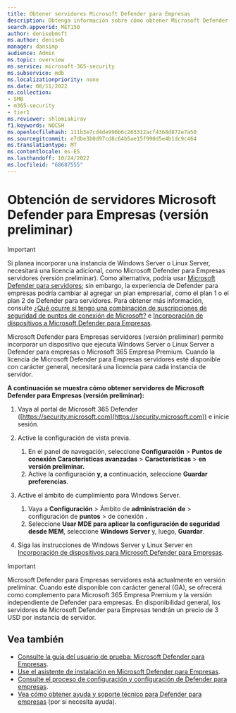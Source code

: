 ```yaml
---
title: Obtener servidores Microsoft Defender para Empresas
description: Obtenga información sobre cómo obtener Microsoft Defender para Empresas servidores, actualmente en versión preliminar.
search.appverid: MET150
author: denisebmsft
ms.author: deniseb
manager: dansimp
audience: Admin
ms.topic: overview
ms.service: microsoft-365-security
ms.subservice: mdb
ms.localizationpriority: none
ms.date: 08/11/2022
ms.collection:
- SMB
- m365-security
- tier1
ms.reviewer: shlomiakirav
f1.keywords: NOCSH
ms.openlocfilehash: 111b3e7cd4de996b6c263312acf4368d872e7a50
ms.sourcegitcommit: e7dbe3b0d97cd8c64b5ae15f990d5e4b1dc9c464
ms.translationtype: MT
ms.contentlocale: es-ES
ms.lasthandoff: 10/24/2022
ms.locfileid: "68687555"
---
```

# <a name="how-to-get-microsoft-defender-for-business-servers-preview"></a>Obtención de servidores Microsoft Defender para Empresas (versión preliminar)

> [!IMPORTANT]
> Si planea incorporar una instancia de Windows Server o Linux Server, necesitará una licencia adicional, como Microsoft Defender para Empresas servidores (versión preliminar). Como alternativa, podría usar [Microsoft Defender para servidores](/azure/defender-for-cloud/defender-for-servers-introduction); sin embargo, la experiencia de Defender para empresas podría cambiar al agregar un plan empresarial, como el plan 1 o el plan 2 de Defender para servidores. Para obtener más información, consulte [¿Qué ocurre si tengo una combinación de suscripciones de seguridad de puntos de conexión de Microsoft?](mdb-faq.yml#what-happens-if-i-have-a-mix-of-microsoft-endpoint-security-subscriptions) e [Incorporación de dispositivos a Microsoft Defender para Empresas](mdb-onboard-devices.md).

Microsoft Defender para Empresas servidores (versión preliminar) permite incorporar un dispositivo que ejecuta Windows Server o Linux Server a Defender para empresas o Microsoft 365 Empresa Premium. Cuando la licencia de Microsoft Defender para Empresas servidores esté disponible con carácter general, necesitará una licencia para cada instancia de servidor.

**A continuación se muestra cómo obtener servidores de Microsoft Defender para Empresas (versión preliminar):**

1. Vaya al portal de Microsoft 365 Defender ([https://security.microsoft.com](https://security.microsoft.com)) e inicie sesión. 

2. Active la configuración de vista previa. 

   1. En el panel de navegación, seleccione **Configuración** \> **Puntos de conexión Características avanzadas** \> **Características** \> **en versión preliminar.** 
   2. Active la configuración **y, a** continuación, seleccione **Guardar preferencias**.

3. Active el ámbito de cumplimiento para Windows Server. 

   1. Vaya a **Configuración** \> Ámbito de **administración de** \> configuración de **puntos** \> de conexión **.** 
   2. Seleccione **Usar MDE para aplicar la configuración de seguridad desde MEM**, seleccione  **Windows Server** y, luego, **Guardar**.

4. Siga las instrucciones de Windows Server y Linux Server en [Incorporación de dispositivos para Microsoft Defender para Empresas](mdb-onboard-devices.md).

> [!IMPORTANT]
> Microsoft Defender para Empresas servidores está actualmente en versión preliminar. Cuando esté disponible con carácter general (GA), se ofrecerá como complemento para Microsoft 365 Empresa Premium y la versión independiente de Defender para empresas. En disponibilidad general, los servidores de Microsoft Defender para Empresas tendrán un precio de 3 USD por instancia de servidor.

## <a name="see-also"></a>Vea también

- [Consulte la guía del usuario de prueba: Microsoft Defender para Empresas](trial-playbook-defender-business.md).
- [Use el asistente de instalación en Microsoft Defender para Empresas](mdb-use-wizard.md).
- [Consulte el proceso de configuración y configuración de Defender para empresas](mdb-setup-configuration.md).
- [Vea cómo obtener ayuda y soporte técnico para Defender para empresas](mdb-get-help.md) (por si necesita ayuda).